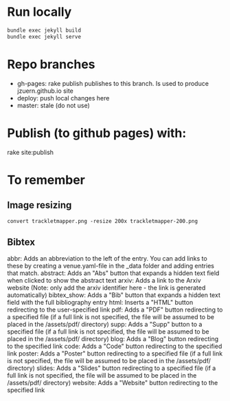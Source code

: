 # Run locally

```bash
bundle exec jekyll build
bundle exec jekyll serve
```

# Repo branches
- gh-pages: rake publish publishes to this branch. Is used to produce jzuern.github.io site
- deploy: push local changes here
- master: stale (do not use)


# Publish (to github pages) with:
rake site:publish



# To remember

## Image resizing

`convert trackletmapper.png -resize 200x trackletmapper-200.png`

## Bibtex

abbr: Adds an abbreviation to the left of the entry. You can add links to these by creating a venue.yaml-file in the _data folder and adding entries that match.
abstract: Adds an "Abs" button that expands a hidden text field when clicked to show the abstract text
arxiv: Adds a link to the Arxiv website (Note: only add the arxiv identifier here - the link is generated automatically)
bibtex_show: Adds a "Bib" button that expands a hidden text field with the full bibliography entry
html: Inserts a "HTML" button redirecting to the user-specified link
pdf: Adds a "PDF" button redirecting to a specified file (if a full link is not specified, the file will be assumed to be placed in the /assets/pdf/ directory)
supp: Adds a "Supp" button to a specified file (if a full link is not specified, the file will be assumed to be placed in the /assets/pdf/ directory)
blog: Adds a "Blog" button redirecting to the specified link
code: Adds a "Code" button redirecting to the specified link
poster: Adds a "Poster" button redirecting to a specified file (if a full link is not specified, the file will be assumed to be placed in the /assets/pdf/ directory)
slides: Adds a "Slides" button redirecting to a specified file (if a full link is not specified, the file will be assumed to be placed in the /assets/pdf/ directory)
website: Adds a "Website" button redirecting to the specified link

